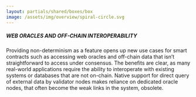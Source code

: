 ```yaml
---
layout: partials/shared/boxes/box
image: /assets/img/overview/spiral-circle.svg
---
```


##### WEB ORACLES AND OFF-CHAIN INTEROPERABILITY

Providing non-determinism as a feature opens up new use cases for smart contracts such as accessing web oracles and off-chain data that isn’t straightforward to access under consensus. The benefits are clear, as many real-world applications require the ability to interoperate with existing systems or databases that are not on-chain. Native support for direct query of external data by validator nodes makes reliance on dedicated oracle nodes, that often become the weak links in the system, obsolete.
